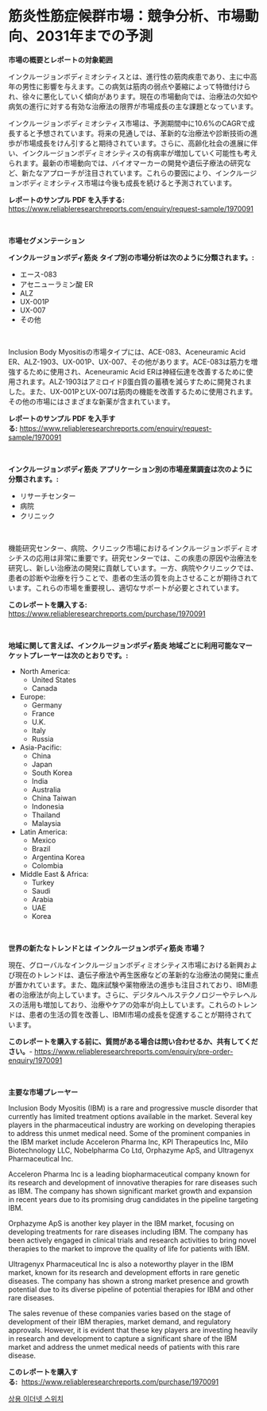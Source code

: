 <p><h1>筋炎性筋症候群市場：競争分析、市場動向、2031年までの予測</h1></p><p><strong>市場の概要とレポートの対象範囲</strong></p>
<p><p>インクルージョンボディミオシティスとは、進行性の筋肉疾患であり、主に中高年の男性に影響を与えます。この病気は筋肉の弱点や萎縮によって特徴付けられ、徐々に悪化していく傾向があります。現在の市場動向では、治療法の欠如や病気の進行に対する有効な治療法の限界が市場成長の主な課題となっています。</p><p>インクルージョンボディミオシティス市場は、予測期間中に10.6%のCAGRで成長すると予想されています。将来の見通しでは、革新的な治療法や診断技術の進歩が市場成長をけん引すると期待されています。さらに、高齢化社会の進展に伴い、インクルージョンボディミオシティスの有病率が増加していく可能性も考えられます。最新の市場動向では、バイオマーカーの開発や遺伝子療法の研究など、新たなアプローチが注目されています。これらの要因により、インクルージョンボディミオシティス市場は今後も成長を続けると予測されています。</p></p>
<p><strong>レポートのサンプル PDF を入手する:</strong> <a href="https://www.reliableresearchreports.com/enquiry/request-sample/1970091">https://www.reliableresearchreports.com/enquiry/request-sample/1970091</a></p>
<p>&nbsp;</p>
<p><strong>市場セグメンテーション</strong></p>
<p><strong>インクルージョンボディ筋炎 タイプ別の市場分析は次のように分類されます。:</strong></p>
<p><ul><li>エース-083</li><li>アセニューラミン酸 ER</li><li>ALZ</li><li>UX-001P</li><li>UX-007</li><li>その他</li></ul></p>
<p>&nbsp;</p>
<p><p>Inclusion Body Myositisの市場タイプには、ACE-083、Aceneuramic Acid ER、ALZ-1903、UX-001P、UX-007、その他があります。ACE-083は筋力を増強するために使用され、Aceneuramic Acid ERは神経伝達を改善するために使用されます。ALZ-1903はアミロイドβ蛋白質の蓄積を減らすために開発されました。また、UX-001PとUX-007は筋肉の機能を改善するために使用されます。その他の市場にはさまざまな新薬が含まれています。</p></p>
<p><strong>レポートのサンプル PDF を入手する:</strong>&nbsp;<a href="https://www.reliableresearchreports.com/enquiry/request-sample/1970091">https://www.reliableresearchreports.com/enquiry/request-sample/1970091</a></p>
<p>&nbsp;</p>
<p><strong> インクルージョンボディ筋炎 アプリケーション別の市場産業調査は次のように分類されます。:</strong></p>
<p><ul><li>リサーチセンター</li><li>病院</li><li>クリニック</li></ul></p>
<p>&nbsp;</p>
<p><p>機能研究センター、病院、クリニック市場におけるインクルージョンボディミオシチスの応用は非常に重要です。研究センターでは、この疾患の原因や治療法を研究し、新しい治療法の開発に貢献しています。一方、病院やクリニックでは、患者の診断や治療を行うことで、患者の生活の質を向上させることが期待されています。これらの市場を重要視し、適切なサポートが必要とされています。</p></p>
<p><strong>このレポートを購入する:</strong>&nbsp; <a href="https://www.reliableresearchreports.com/purchase/1970091">https://www.reliableresearchreports.com/purchase/1970091</a></p>
<p>&nbsp;</p>
<p><strong>地域に関して言えば、インクルージョンボディ筋炎 地域ごとに利用可能なマーケットプレーヤーは次のとおりです。:</strong></p>
<p><ul>
    <li>
        North America:
        <ul>
            <li>United States</li>
            <li>Canada</li>
        </ul>
    </li>
    <li>
        Europe:
        <ul>
            <li>Germany</li>
            <li>France</li>
            <li>U.K.</li>
            <li>Italy</li>
            <li>Russia</li>
        </ul>
    </li>
    <li>
        Asia-Pacific:
        <ul>
            <li>China</li>
            <li>Japan</li>
            <li>South Korea</li>
            <li>India</li>
            <li>Australia</li>
            <li>China Taiwan</li>
            <li>Indonesia</li>
            <li>Thailand</li>
            <li>Malaysia</li>
        </ul>
    </li>
    <li>
        Latin America:
        <ul>
            <li>Mexico</li>
            <li>Brazil</li>
            <li>Argentina Korea</li>
            <li>Colombia</li>
        </ul>
    </li>
    <li>
        Middle East & Africa:
        <ul>
            <li>Turkey</li>
            <li>Saudi</li>
            <li>Arabia</li>
            <li>UAE</li>
            <li>Korea</li>
        </ul>
    </li>
    </ul></p>
<p>&nbsp;</p>
<p><strong>世界の新たなトレンドとは インクルージョンボディ筋炎 市場？</strong></p>
<p><p>現在、グローバルなインクルージョンボディミオシティス市場における新興および現在のトレンドは、遺伝子療法や再生医療などの革新的な治療法の開発に重点が置かれています。また、臨床試験や薬物療法の進歩も注目されており、IBMI患者の治療法が向上しています。さらに、デジタルヘルステクノロジーやテレヘルスの活用も増加しており、治療やケアの効率が向上しています。これらのトレンドは、患者の生活の質を改善し、IBMI市場の成長を促進することが期待されています。</p></p>
<p><strong>このレポートを購入する前に、質問がある場合は問い合わせるか、共有してください。</strong>- <a href="https://www.reliableresearchreports.com/enquiry/pre-order-enquiry/1970091">https://www.reliableresearchreports.com/enquiry/pre-order-enquiry/1970091</a></p>
<p>&nbsp;</p>
<p><strong>主要な市場プレーヤー</strong></p>
<p><p>Inclusion Body Myositis (IBM) is a rare and progressive muscle disorder that currently has limited treatment options available in the market. Several key players in the pharmaceutical industry are working on developing therapies to address this unmet medical need. Some of the prominent companies in the IBM market include Acceleron Pharma Inc, KPI Therapeutics Inc, Milo Biotechnology LLC, Nobelpharma Co Ltd, Orphazyme ApS, and Ultragenyx Pharmaceutical Inc.</p><p>Acceleron Pharma Inc is a leading biopharmaceutical company known for its research and development of innovative therapies for rare diseases such as IBM. The company has shown significant market growth and expansion in recent years due to its promising drug candidates in the pipeline targeting IBM.</p><p>Orphazyme ApS is another key player in the IBM market, focusing on developing treatments for rare diseases including IBM. The company has been actively engaged in clinical trials and research activities to bring novel therapies to the market to improve the quality of life for patients with IBM.</p><p>Ultragenyx Pharmaceutical Inc is also a noteworthy player in the IBM market, known for its research and development efforts in rare genetic diseases. The company has shown a strong market presence and growth potential due to its diverse pipeline of potential therapies for IBM and other rare diseases.</p><p>The sales revenue of these companies varies based on the stage of development of their IBM therapies, market demand, and regulatory approvals. However, it is evident that these key players are investing heavily in research and development to capture a significant share of the IBM market and address the unmet medical needs of patients with this rare disease.</p></p>
<p><strong>このレポートを購入する:</strong>&nbsp;&nbsp;<a href="https://www.reliableresearchreports.com/purchase/1970091">https://www.reliableresearchreports.com/purchase/1970091</a></p>
<p><p><a href="https://github.com/laholand/Market-Research-Report-List-3/blob/main/933618910177.md">상용 이더넷 스위치</a></p></p>